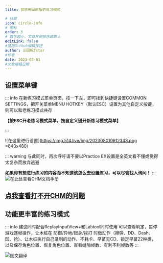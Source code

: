 ```yaml
---
title: 我想用回原版的练习模式

# 标题
icon: circle-info
# 图标
order: 3
# 数字越小，文章左侧排序越靠上
editLink: false
#禁用Github编辑按钮
author: 三回転Tstar
#作者
date: 2023-08-01
#文章编辑日期
---
```


## **设置菜单键**

::: info
在新练习模式菜单页面，按一下左，即可找到快捷键设置COMMON SETTINGS，把开关菜单MENU HOTKEY（默认ESC）设置为其他自定义按键，则可以和老练习模式共存

**【按ESC开老练习模式菜单，按自定义键开新练习模式菜单】**

:::

![在这里进行设置](https://img.514.live/img/202308010912343.png =640x480)

::: warning
与此同时，再次呼吁请不要以Practice EX设置是全英文看不懂或觉得太复杂而放弃逃避

**如果你有想进行练习的内容而不知道该怎么去设置练习，可以尽管找人询问！**
:::
![在此处查看CHM文档手册 ](https://img.514.live/img/202308010915809.png)

## [**点我查看打不开CHM的问题**](guide\FAQ\Out-of-Games\CHM.md)

## **功能更丰富的练习模式**

::: info 
建议同时配合ReplayInputView+和Labtool同时使用
可以查看判定，暂停游戏逐帧操作，让木桩在 防御/异地/起身/挨打 时做动作（擦弹、DD、Dash、凹、抢）、让木桩执行自己录制的动作、不耗卡、早苗无CD、锁定早苗22种类，以及保存角色位置、恢复角色位置、查看缝隙帧数、有利不利帧数等
:::



![图文翻译](https://img.514.live/img/202308010915431.png)

